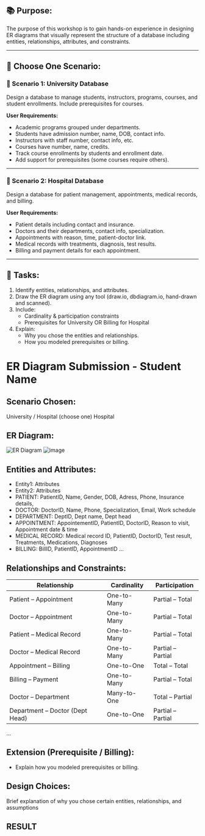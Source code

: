 ## 📚 Purpose:
 The purpose of this workshop is to gain hands-on experience in designing ER diagrams that visually represent the structure of a database including entities, relationships, attributes, and constraints.
 
 ---
 
 ## 🧪 Choose One Scenario:
 
 ### 🔹 Scenario 1: University Database
 Design a database to manage students, instructors, programs, courses, and student enrollments. Include prerequisites for courses.
 
 **User Requirements:**
 - Academic programs grouped under departments.
 - Students have admission number, name, DOB, contact info.
 - Instructors with staff number, contact info, etc.
 - Courses have number, name, credits.
 - Track course enrollments by students and enrollment date.
 - Add support for prerequisites (some courses require others).
 
 ---
 
 ### 🔹 Scenario 2: Hospital Database
 Design a database for patient management, appointments, medical records, and billing.
 
 **User Requirements:**
 - Patient details including contact and insurance.
 - Doctors and their departments, contact info, specialization.
 - Appointments with reason, time, patient-doctor link.
 - Medical records with treatments, diagnosis, test results.
 - Billing and payment details for each appointment.
 
 ---
 
 ## 📝 Tasks:
 1. Identify entities, relationships, and attributes.
 2. Draw the ER diagram using any tool (draw.io, dbdiagram.io, hand-drawn and scanned).
 3. Include:
    - Cardinality & participation constraints
    - Prerequisites for University OR Billing for Hospital
 4. Explain:
    - Why you chose the entities and relationships.
    - How you modeled prerequisites or billing.
 
 # ER Diagram Submission - Student Name
 
 ## Scenario Chosen:
 University / Hospital (choose one)
 Hospital 
 
 ## ER Diagram:
 ![ER Diagram](er_diagram.png)
 ![image](https://github.com/user-attachments/assets/e37329bf-0b46-4fc6-917f-01839cb80a21)
 
 ## Entities and Attributes:
 - Entity1: Attributes
 - Entity2: Attributes
 - PATIENT: PatientID, Name, Gender, DOB, Adress, Phone, Insurance details,
 - DOCTOR: DoctorID, Name, Phone, Specialization, Email, Work schedule
 - DEPARTMENT: DeptID, Dept name, Dept head
 - APPOINTMENT: AppointementID, PatientID, DoctorID, Reason to visit, Appointment date & time
 - MEDICAL RECORD: Medical record ID, PatientID, DoctorID, Test result, Treatments, Medications, Diagnoses
 - BILLING: BillID, PatientID, AppointmentID
 ...
 
 ## Relationships and Constraints:
| Relationship                         | Cardinality     | Participation         |
|--------------------------------------|------------------|------------------------|
| Patient – Appointment                | One-to-Many      | Partial – Total        |
| Doctor – Appointment                 | One-to-Many      | Partial – Total        |
| Patient – Medical Record             | One-to-Many      | Partial – Total        |
| Doctor – Medical Record              | One-to-Many      | Partial – Partial      |
| Appointment – Billing                | One-to-One       | Total – Total          |
| Billing – Payment                    | One-to-Many      | Partial – Total        |
| Doctor – Department                  | Many-to-One      | Total – Partial        |
| Department – Doctor (Dept Head)      | One-to-One       | Partial – Partial      |

 ...
 
 ## Extension (Prerequisite / Billing):
 - Explain how you modeled prerequisites or billing.
 
 ## Design Choices:
 Brief explanation of why you chose certain entities, relationships, and assumptions
 
 ## RESULT
